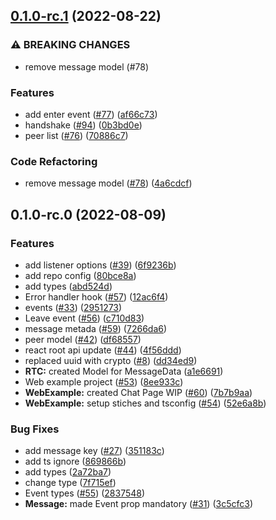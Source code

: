 

## [0.1.0-rc.1](https://github.com/torolocos/react-rtc/compare/0.1.0-rc.0...0.1.0-rc.1) (2022-08-22)


### ⚠ BREAKING CHANGES

* remove message model (#78)

### Features

* add enter event ([#77](https://github.com/torolocos/react-rtc/issues/77)) ([af66c73](https://github.com/torolocos/react-rtc/commit/af66c73c8e958f9497e9d3dc9fc18ed65db7fb5b))
* handshake ([#94](https://github.com/torolocos/react-rtc/issues/94)) ([0b3bd0e](https://github.com/torolocos/react-rtc/commit/0b3bd0efa657586a7bd6fb7eab35ee3e39e253e2))
* peer list ([#76](https://github.com/torolocos/react-rtc/issues/76)) ([70886c7](https://github.com/torolocos/react-rtc/commit/70886c7160b0a90026f8215de6e2802de8b29e3a))


### Code Refactoring

* remove message model ([#78](https://github.com/torolocos/react-rtc/issues/78)) ([4a6cdcf](https://github.com/torolocos/react-rtc/commit/4a6cdcf147fcc1e4c3bc6cc0eca8d681858a5101))

## 0.1.0-rc.0 (2022-08-09)


### Features

* add listener options ([#39](https://github.com/torolocos/react-rtc/issues/39)) ([6f9236b](https://github.com/torolocos/react-rtc/commit/6f9236b311f6becefd14a2d5b64aa9df21dade95))
* add repo config ([80bce8a](https://github.com/torolocos/react-rtc/commit/80bce8ae1893d56f14a0c0676445ad6d892e00f3))
* add types ([abd524d](https://github.com/torolocos/react-rtc/commit/abd524d44eedc017c235e63c163574610072e9f2))
* Error handler hook ([#57](https://github.com/torolocos/react-rtc/issues/57)) ([12ac6f4](https://github.com/torolocos/react-rtc/commit/12ac6f4ae8f0fb766e9c797b8c5a19b9c0bf1f08))
* events ([#33](https://github.com/torolocos/react-rtc/issues/33)) ([2951273](https://github.com/torolocos/react-rtc/commit/29512730714fc05d0f19aecf5be35a4085893dfd))
* Leave event ([#56](https://github.com/torolocos/react-rtc/issues/56)) ([c710d83](https://github.com/torolocos/react-rtc/commit/c710d839567d0d7d5cb0e88be54fecc697d14468))
* message metada ([#59](https://github.com/torolocos/react-rtc/issues/59)) ([7266da6](https://github.com/torolocos/react-rtc/commit/7266da6818e6843a2f2660305bf5f279eccd2ecd))
* peer model ([#42](https://github.com/torolocos/react-rtc/issues/42)) ([df68557](https://github.com/torolocos/react-rtc/commit/df68557338af5cf76818e94324f5e130fc73f2ab))
* react root api update ([#44](https://github.com/torolocos/react-rtc/issues/44)) ([4f56ddd](https://github.com/torolocos/react-rtc/commit/4f56dddffec368e5edfc12c742b8c404ba0aa94e))
* replaced uuid with crypto ([#8](https://github.com/torolocos/react-rtc/issues/8)) ([dd34ed9](https://github.com/torolocos/react-rtc/commit/dd34ed965ea743ef62bf9f34169e90de043e843d))
* **RTC:** created Model for MessageData ([a1e6691](https://github.com/torolocos/react-rtc/commit/a1e669119f93ad3828398b0600ff3e740e11fd1b))
* Web example project ([#53](https://github.com/torolocos/react-rtc/issues/53)) ([8ee933c](https://github.com/torolocos/react-rtc/commit/8ee933c231e184a71fa877f3a537d332fc8d644d))
* **WebExample:** created Chat Page WIP ([#60](https://github.com/torolocos/react-rtc/issues/60)) ([7b7b9aa](https://github.com/torolocos/react-rtc/commit/7b7b9aaebd05c7da8a6cc9a7351aec61a863c65c))
* **WebExample:** setup stiches and tsconfig ([#54](https://github.com/torolocos/react-rtc/issues/54)) ([52e6a8b](https://github.com/torolocos/react-rtc/commit/52e6a8bcffbb3eed6dc7be354d9b154bb013468a))


### Bug Fixes

* add message key ([#27](https://github.com/torolocos/react-rtc/issues/27)) ([351183c](https://github.com/torolocos/react-rtc/commit/351183ce814232463bcc402d4e08f7849ce01fb5))
* add ts ignore ([869866b](https://github.com/torolocos/react-rtc/commit/869866b5140adf686f1e437a51c4ad342f518e1d))
* add types ([2a72ba7](https://github.com/torolocos/react-rtc/commit/2a72ba733b19e5ec9e2b9c8a096e370a5698914c))
* change type ([7f715ef](https://github.com/torolocos/react-rtc/commit/7f715ef06dbe0d130b0ec8bd097d83934da86a38))
* Event types ([#55](https://github.com/torolocos/react-rtc/issues/55)) ([2837548](https://github.com/torolocos/react-rtc/commit/28375487bab24c047189d465b5e0efa76c4a9c14))
* **Message:** made Event prop mandatory ([#31](https://github.com/torolocos/react-rtc/issues/31)) ([3c5cfc3](https://github.com/torolocos/react-rtc/commit/3c5cfc3bba96bc64d2fe0f801338be7a94aacd95))